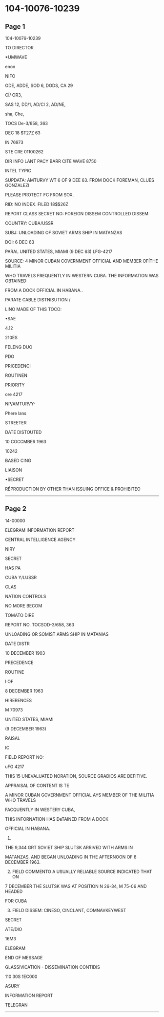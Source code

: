 # 104-10076-10239

## Page 1

104-10076-10239

TO DIRECTOR

*UMWAVE

enon

NIFO

ODE, ADDE, SOD 6, DODS, CA 29

CÍ/ OR3,

SAS 12, DD/1, AD/CI 2, AD/NE,

sha, Che,

TOCS De-3/658, 363

DEC 18 $T27Z 63

IN 76973

STE CRE 01100262

DIR INFO LANT PACY BARR CITE WAVE 8750

INTEL TYPIC

SUPDATA: AMTURVY WT 6 OF 9 DEE 63. FROM DOCK FOREMAN, CLUES GONZALEZI

PLEASE PROTECT FC FROM SOX.

RID: NO INDEX. FILED 18$$26Z

REPORT CLASS SECRET NO: FOREIGN DISSEM CONTROLLED DISSEM

COUNTRY: CUBA/USSR

SUBJ: UNLOADING OF SOVIET ARMS SHIP IN MATANZAS

DOI: 6 DEC 63

PARAL UNITED STATES, MIAMI (9 DEC 63) LFG-4217

SOURCE: 4 MINOR CUBAN COVERNMENT OFFICIAL AND MEMBER OFÍTHE MILITIA

WHO TRAVELS FREQUENTLY IN WESTERN CUBA. THE INFORMATION WAS OBTAINED

FROM A DOCK OFFICIAL IN HABANA..

PARATE CABLE DISTNISUTION /

LINO MADE OF THIS TOCO:

•SAE

4.12

210ES

FELENG DUO

PDO

PRICEDENCI

ROUTINEN

PRIORITY

ore 4217

NP/AMTURVY-

Phere lans

STREETER

DATE DISTOUTED

10 COCCMBER 1963

10242

BASED CING

LIAISON

•SECRET

RÉPRODUCTION BY OTHER THAN ISSUING OFFICE & PROHIBITEO

---

## Page 2

14-00000

ELEGRAM INFORMATION REPORT

CENTRAL INTELLIGENCE AGENCY

NIRY

SECRET

HAS PA

CUBA Y/LUSSR

CLAS

NATION CONTROLS

NO MORE BECOM

TOMATO DIRE

REPORT NO. TOCSOD-3/658, 363

UNLOADING OR SOMIST ARMS SHIP IN MATANIAS

DATE DISTR

10 DECEMBER 1903

PRECEDENCE

ROUTINE

I OF

8 DECEMBER 1963

HIRERENCES

M 70973

UNITED STATES, MIAMI

(9 DECEMBER 1963)

RAISAL

IC

FIELD REPORT NO:

uFG 4217

THIS 15 UNEVALUATED NORATION, SOURCE GRADIOS ARE DEFITIVE.

APPRAISAL OF CONTENT IS TE

A MINOR CUBAN GOVERNMENT OFFICIAL AYS MEMBER OF THE MILITIA WHO TRAVELS

FACQUENTLY IN WESTERY CUBA,

THIS INFORNATION HAS DeTAINED FROM A DOCK

OFFICIAL IN HABANA.

1.

THE 9,344 GRT SOVIET SHIP SLUTSK ARRIVED WITH ARMS IN

MATANZAS, AND BEGAN UNLOADING IN THE AFTERNOON OF 8 DECEMBER 1963.

2. FIELD COMMENTO A USUALLY RELIABLE SOURCE INDICATED THAT ON

7 DECEMBER THE SLUTSK WAS AT POSITION N 26-34, M 75-06 AND HEADED

FOR CUBA

3. FIELD DISSEM: CINESO, CINCLANT, COMNAVKEYWEST

SECRET

ATE/DIO

16M3

ELEGRAM

END OF MESSAGE

GLASSIVICATION - DISSEMINATION CONTIDIS

110 30S 1EC000

ASURY

INFORMATION REPORT

TELEGRAN

---

